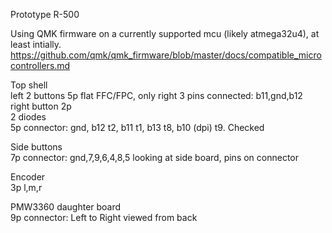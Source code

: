 Prototype R-500     
   
Using QMK firmware on a currently supported mcu (likely atmega32u4), at least intially.     
https://github.com/qmk/qmk_firmware/blob/master/docs/compatible_microcontrollers.md        

Top shell      
left 2 buttons 5p flat FFC/FPC, only right 3 pins connected: b11,gnd,b12     
right button 2p     
2 diodes      
5p connector: gnd, b12 t2, b11 t1, b13 t8, b10 (dpi) t9. Checked      

Side buttons      
7p connector: gnd,7,9,6,4,8,5   looking at side board, pins on connector          

Encoder      
3p l,m,r      

PMW3360 daughter board      
9p connector:    Left to Right viewed from back      
